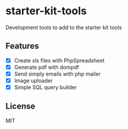# starter-kit-tools

Development tools to add to the starter kit tools

## Features
- [x] Create xls files with PhpSpreadsheet
- [x] Generate pdf with dompdf
- [x] Send simply emails with php mailer
- [x] Image uploader 
- [x] Simple SQL query builder

## License
MIT

